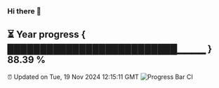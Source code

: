 ### Hi there 👋
⏳ Year progress { ██████████████████████████▁▁▁▁ } 88.39 %
---
⏰ Updated on Tue, 19 Nov 2024 12:15:11 GMT
![Progress Bar CI](https://github.com/Moyi321/Moyi321/workflows/Progress%20Bar%20CI/badge.svg)
